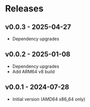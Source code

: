 # Releases

## v0.0.3 - 2025-04-27

- Dependency upgrades

## v0.0.2 - 2025-01-08

- Dependency upgrades
- Add ARM64 v8 build

## v0.0.1 - 2024-07-28

- Initial version (AMD64 x86_64 only)
